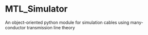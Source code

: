 # MTL_Simulator
An object-oriented python module for simulation cables using many-conductor transmission line theory
